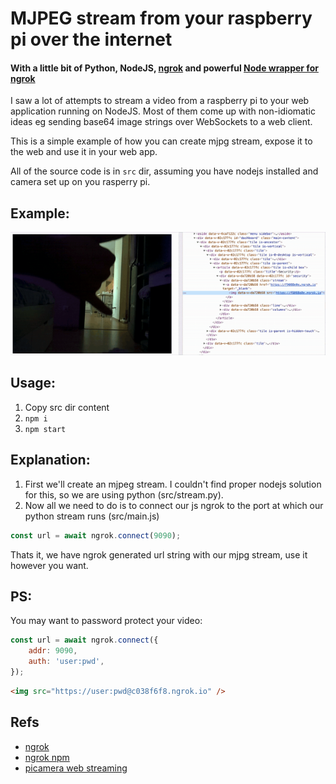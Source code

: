 # MJPEG stream from your raspberry pi over the internet

#### With a little bit of Python, NodeJS, [ngrok](https://ngrok.com) and powerful [Node wrapper for ngrok](https://github.com/bubenshchykov/ngrok)

I saw a lot of attempts to stream a video from a raspberry pi to your web application running on NodeJS. Most of them come up with non-idiomatic ideas eg sending base64 image strings over WebSockets to a web client.

This is a simple example of how you can create mjpg stream, expose it to the web and use it in your web app.

All of the source code is in `src` dir, assuming you have nodejs installed and camera set up on you rasperry pi.


## Example:
![mjpg raspberry nodejs video](./example.gif)


## Usage:
1. Copy src dir content
2. `npm i`
3. `npm start`


## Explanation:
1. First we'll create an mjpeg stream. I couldn't find proper nodejs solution for this, so we are using python (src/stream.py).
2. Now all we need to do is to connect our js ngrok to the port at which our python stream runs (src/main.js)
```js
const url = await ngrok.connect(9090);
```
Thats it, we have ngrok generated url string with our mjpg stream, use it however you want.


## PS:
You may want to password protect your video:

```js
const url = await ngrok.connect({
    addr: 9090,
    auth: 'user:pwd',
});
```

```html
<img src="https://user:pwd@c038f6f8.ngrok.io" />
```


## Refs
- [ngrok](https://ngrok.com)
- [ngrok npm](https://github.com/bubenshchykov/ngrok)
- [picamera web streaming](https://picamera.readthedocs.io/en/latest/recipes2.html#web-streaming)
